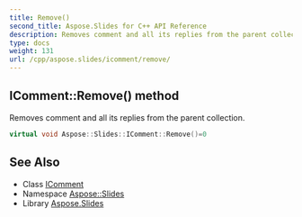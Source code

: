 ```yaml
---
title: Remove()
second_title: Aspose.Slides for C++ API Reference
description: Removes comment and all its replies from the parent collection.
type: docs
weight: 131
url: /cpp/aspose.slides/icomment/remove/
---
```

## IComment::Remove() method


Removes comment and all its replies from the parent collection.

```cpp
virtual void Aspose::Slides::IComment::Remove()=0
```


## See Also

* Class [IComment](./)
* Namespace [Aspose::Slides](../)
* Library [Aspose.Slides](../../)